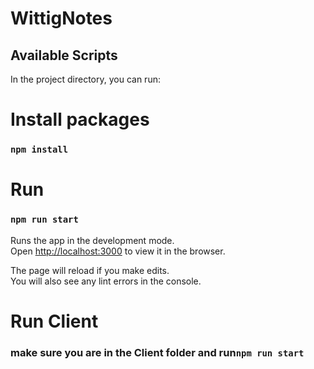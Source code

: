 # WittigNotes

## Available Scripts

In the project directory, you can run:

# Install packages
### `npm install`

# Run 
### `npm run start`

Runs the app in the development mode.\
Open [http://localhost:3000](http://localhost:3000) to view it in the browser.

The page will reload if you make edits.\
You will also see any lint errors in the console.

#  Run Client 
### make sure you are in the Client folder and run`npm run start`

